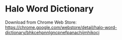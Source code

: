 Halo Word Dictionary
========

Download from Chrome Web Store: https://chrome.google.com/webstore/detail/halo-word-dictionary/bhkcehpnnlgncpnefpanachijmhikocj
